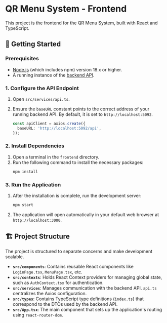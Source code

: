 # QR Menu System - Frontend

This project is the frontend for the QR Menu System, built with React and TypeScript.

## 🚀 Getting Started

### Prerequisites

- [Node.js](https://nodejs.org/) (which includes npm) version 18.x or higher.
- A running instance of the [backend API](../backend/README.md).

### 1. Configure the API Endpoint

1.  Open `src/services/api.ts`.
2.  Ensure the `baseURL` constant points to the correct address of your running backend API. By default, it is set to `http://localhost:5092`.

    ```typescript
    const apiClient = axios.create({
      baseURL: 'http://localhost:5092/api',
    });
    ```

### 2. Install Dependencies

1.  Open a terminal in the `frontend` directory.
2.  Run the following command to install the necessary packages:
    ```sh
    npm install
    ```

### 3. Run the Application

1.  After the installation is complete, run the development server:
    ```sh
    npm start
    ```
2.  The application will open automatically in your default web browser at `http://localhost:3000`.

## 🏗️ Project Structure

The project is structured to separate concerns and make development scalable.

-   **`src/components`**: Contains reusable React components like `LoginPage.tsx`, `MenuPage.tsx`, etc.
-   **`src/contexts`**: Holds React Context providers for managing global state, such as `AuthContext.tsx` for authentication.
-   **`src/services`**: Manages communication with the backend API. `api.ts` centralizes the Axios configuration.
-   **`src/types`**: Contains TypeScript type definitions (`index.ts`) that correspond to the DTOs used by the backend API.
-   **`src/App.tsx`**: The main component that sets up the application's routing using `react-router-dom`.

